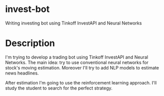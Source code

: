 # invest-bot
Writing investing bot using Tinkoff InvestAPI and Neural Networks

# Description
I'm trying to develop a trading bot using Tinkoff InvestAPI and Neural Networks.
The main idea: try to use conventional neural networks for stock's moving estimation. Moreover I'll try to add NLP models to estimate news headlines. 

After estimation I'm going to use the reinforcement learning approach. I'll study the student to search for the perfect strategy.


